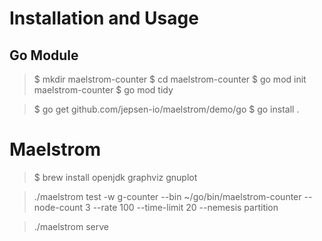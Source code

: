 # Installation and Usage

## Go Module

> $ mkdir maelstrom-counter
> $ cd maelstrom-counter
> $ go mod init maelstrom-counter
> $ go mod tidy

> $ go get github.com/jepsen-io/maelstrom/demo/go
> $ go install .

# Maelstrom

> $ brew install openjdk graphviz gnuplot

> ./maelstrom test -w g-counter --bin ~/go/bin/maelstrom-counter --node-count 3 --rate 100 --time-limit 20 --nemesis partition

> ./maelstrom serve
